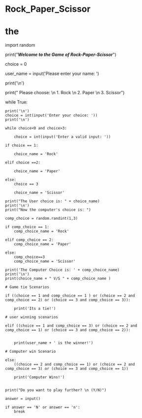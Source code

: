 # Rock_Paper_Scissor
# the 


import random

print("***Welcome to the Game of Rock-Paper-Scissor***")

choice = 0

user_name = input('Please enter your name:  ')

print('\n')

print(" Please choose: \n 1. Rock \n 2. Paper \n 3. Scissor")

while True:
    
    print('\n')
    choice = int(input('Enter your choice: '))
    print('\n')
    
    while choice<0 and choice>3:
        
        choice = int(input('Enter a valid input: '))
        
    if choice == 1:
        
        choice_name = 'Rock'
        
    elif choice ==2:
        
        choice_name = 'Paper'
        
    else: 
        choice == 3
        
        choice_name = 'Scissor'
        
    print("The User choice is: " + choice_name)
    print('\n')
    print("Now the computer's choice is: ")
    
    comp_choice = random.randint(1,3)
    
    if comp_choice == 1:
        comp_choice_name = 'Rock'
        
    elif comp_choice == 2:
        comp_choice_name = 'Paper'
        
    else:
        comp_choice==3
        comp_choice_name = 'Scissor'
        
    print('The Computer Choice is: ' + comp_choice_name)
    print('\n')
    print(choice_name + " V/S " + comp_choice_name )
    
    # Game tie Scenarios
    
    if ((choice == 1 and comp_choice == 1 ) or (choice == 2 and comp_choice == 2) or (choice == 3 and comp_choice == 3)):
        
        print('Its a tie!')
        
    # user winning scenarios
        
    elif ((choice == 1 and comp_choice == 3) or (choice == 2 and comp_choice == 1) or (choice == 3 and comp_choice == 2)):
    
        
        print(user_name + ' is the winner!')
        
    # Computer win Scenario
        
    else:
        ((choice == 2 and comp_choice == 1) or (choice == 2 and comp_choice == 3) or (choice == 3 and comp_choice == 1))
        
        print('Computer Wins!')
        
        
    print("Do you want to play further? \n (Y/N)")
    
    answer = input()
    
    if answer == 'N' or answer == 'n':
        break
        
        
  
    
        
        
